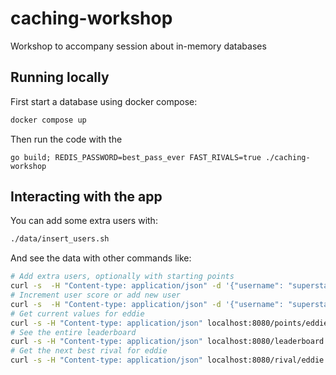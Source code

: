# caching-workshop
Workshop to accompany session about in-memory databases

## Running locally
First start a database using docker compose:
```bash
docker compose up
```

Then run the code with the 
```
go build; REDIS_PASSWORD=best_pass_ever FAST_RIVALS=true ./caching-workshop
```

## Interacting with the app
You can add some extra users with:
```bash
./data/insert_users.sh
```
And see the data with other commands like:
```bash
# Add extra users, optionally with starting points
curl -s  -H "Content-type: application/json" -d '{"username": "superstar", "points": 99}' localhost:8080/points
# Increment user score or add new user
curl -s  -H "Content-type: application/json" -d '{"username": "superstar"}' localhost:8080/points
# Get current values for eddie
curl -s -H "Content-type: application/json" localhost:8080/points/eddie
# See the entire leaderboard
curl -s -H "Content-type: application/json" localhost:8080/leaderboard
# Get the next best rival for eddie
curl -s -H "Content-type: application/json" localhost:8080/rival/eddie
```
